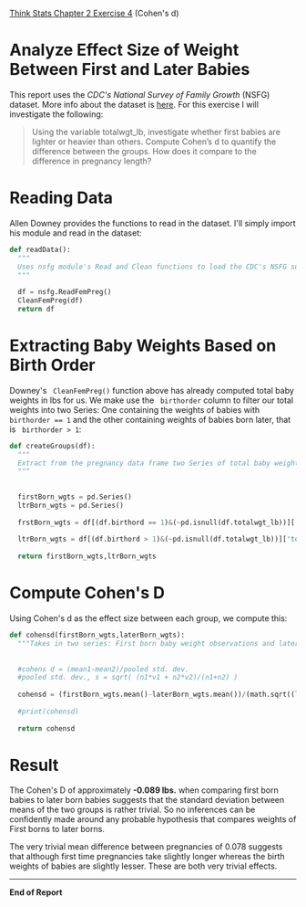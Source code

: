 [Think Stats Chapter 2 Exercise 4](http://greenteapress.com/thinkstats2/html/thinkstats2003.html#toc24) (Cohen's d)

# Analyze Effect Size of Weight Between First and Later Babies  

This report uses the *CDC's* *National Survey of Family Growth* (NSFG) dataset. More info about the dataset is [here](http://cdc.gov/nchs/nsfg.htm). For this exercise I will investigate the following:  
> Using the variable totalwgt_lb, investigate whether first babies
are lighter or heavier than others. Compute Cohen’s d to quantify the
difference between the groups. How does it compare to the difference in
pregnancy length?  

# Reading Data
Allen Downey provides the functions to read in the dataset. I'll simply import his module and read in the dataset:  
```python
def readData():
  """
  Uses nsfg module's Read and Clean functions to load the CDC's NSFG survey data; returns a dataframe.
  """  
  
  df = nsfg.ReadFemPreg()
  CleanFemPreg(df)
  return df
```  

# Extracting Baby Weights Based on Birth Order  
Downey's ` CleanFemPreg()` function above has already computed total baby weights in lbs for us. We make use the ` birthorder` column to filter our total weights into two Series: One containing the weights of babies with ` birthorder == 1` and the other containing weights of babies born later, that is ` birthorder > 1`:  
```python
def createGroups(df):
  """ 
  Extract from the pregnancy data frame two Series of total baby weights, each representing first born babies and non-first born babies. Return two groups as series in a tuple.
  """
  
  
  firstBorn_wgts = pd.Series()
  ltrBorn_wgts = pd.Series()
  
  frstBorn_wgts = df[(df.birthord == 1)&(~pd.isnull(df.totalwgt_lb))]['totalwgt_lb']
  
  ltrBorn_wgts = df[(df.birthord > 1)&(~pd.isnull(df.totalwgt_lb))]['totalwgt_lb']
  
  return firstBorn_wgts,ltrBorn_wgts
```  

# Compute Cohen's D  
Using Cohen's d as the effect size between each group, we compute this:  
```python
def cohensd(firstBorn_wgts,laterBorn_wgts):
  """Takes in two series: First born baby weight observations and later born baby weights. Computes the Cohen's D effect size between the groups and makes a determination as to which group is heavier than the other"""
  
  
  #cohens d = (mean1-mean2)/pooled std. dev.
  #pooled std. dev., s = sqrt( (n1*v1 + n2*v2)/(n1+n2) )
  
  cohensd = (firstBorn_wgts.mean()-laterBorn_wgts.mean())/(math.sqrt((len(firstBorn_wgts)*firstBorn_wgts.var() + len(laterBorn_wgts)*laterBorn_wgts.var())/(len(firstBorn_wgts)+len(laterBorn_wgts)) ))
  
  #print(cohensd)
  
  return cohensd
```   

# Result  

The Cohen's D of approximately **-0.089 lbs.** when comparing first born babies to later born babies suggests that the standard deviation between means of the two groups is rather trivial. So no inferences can be confidently made around any probable hypothesis that compares weights of First borns to later borns.  

The very trivial mean difference between pregnancies of 0.078 suggests that although first time pregnancies take slightly longer whereas the birth weights of babies are slightly lesser. These are both very trivial effects.   

---  
**End of Report**  
 
